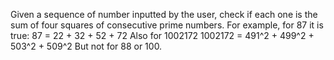 Given a sequence of number inputted by the user, check if each one is the sum of four squares of consecutive prime numbers. For example, for 87 it is true:
87 = 22 + 32 + 52 + 72
Also for 1002172
1002172 = 491^2 + 499^2 + 503^2 + 509^2
But not for 88 or 100.

